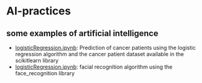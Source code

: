 # AI-practices

## some examples of artificial intelligence

- [logisticRegression.ipynb](/logisticRegression.ipynb): Prediction of cancer patients using the logistic regression algorithm and the cancer patient dataset available in the scikitlearn library
- [logisticRegression.ipynb](/faceRecognition.ipynb): facial recognition algorithm using the face_recognition library
